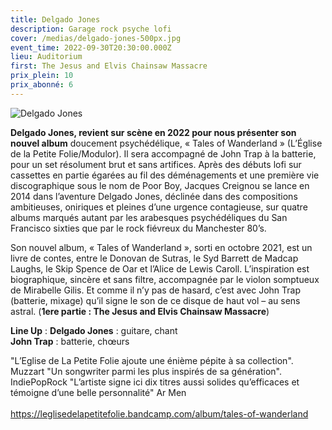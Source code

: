 ```yaml
---
title: Delgado Jones
description: Garage rock psyche lofi
cover: /medias/delgado-jones-500px.jpg
event_time: 2022-09-30T20:30:00.000Z
lieu: Auditorium
first: The Jesus and Elvis Chainsaw Massacre
prix_plein: 10
prix_abonné: 6
---
```

![Delgado Jones](/medias/delgado-jones-500px.jpg "Crédits Photo © John-Delahaye")

**Delgado Jones, revient sur scène en 2022 pour nous présenter son nouvel album** doucement psychédélique, « Tales of Wanderland » (L’Église de la Petite Folie/Modulor). Il sera accompagné de John Trap à la batterie, pour un set résolument brut et sans artifices.
Après des débuts lofi sur cassettes en partie égarées au fil des déménagements et une première vie discographique sous le nom de Poor Boy, Jacques Creignou se lance en 2014 dans l’aventure Delgado Jones, déclinée dans des compositions ambitieuses, oniriques et pleines d’une urgence contagieuse, sur quatre albums marqués autant par les arabesques psychédéliques du San Francisco sixties que par le rock fiévreux du Manchester 80’s.

Son nouvel album, « Tales of Wanderland », sorti en octobre 2021, est un livre de contes, entre le Donovan de Sutras, le Syd Barrett de Madcap Laughs, le Skip Spence de Oar et l’Alice de Lewis Caroll. L’inspiration est biographique, sincère et sans filtre, accompagnée par le violon somptueux de Mirabelle Gilis. Et comme il n’y pas de hasard, c’est avec John Trap (batterie, mixage) qu’il signe le son de ce disque de haut vol – au sens astral. (**1ere partie : The Jesus and Elvis Chainsaw Massacre**)

**Line Up** :
**Delgado Jones** : guitare, chant\
**John Trap** : batterie, chœurs

"L’Eglise de La Petite Folie ajoute une énième pépite à sa collection". Muzzart 
"Un songwriter parmi les plus inspirés de sa génération". IndiePopRock 
"L’artiste signe ici dix titres aussi solides qu’efficaces et témoigne d’une belle personnalité" Ar Men\
\
<https://leglisedelapetitefolie.bandcamp.com/album/tales-of-wanderland>
